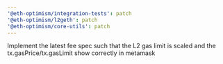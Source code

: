 ```yaml
---
'@eth-optimism/integration-tests': patch
'@eth-optimism/l2geth': patch
'@eth-optimism/core-utils': patch
---
```


Implement the latest fee spec such that the L2 gas limit is scaled and the tx.gasPrice/tx.gasLimit show correctly in metamask
